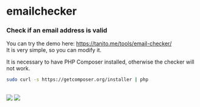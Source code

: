 # emailchecker
<h3>Check if an email address is valid</h3>

You can try the demo here: https://tanito.me/tools/email-checker/
<br>
It is very simple, so you can modify it.
<br>
<p>It is necessary to have PHP Composer installed, otherwise the checker will not work.</p>

```bash
sudo curl -s https://getcomposer.org/installer | php
```
<br>
<img src="https://i.imgur.com/ZjNQH6X.png">
<img src="https://i.imgur.com/WRAcbea.png">

